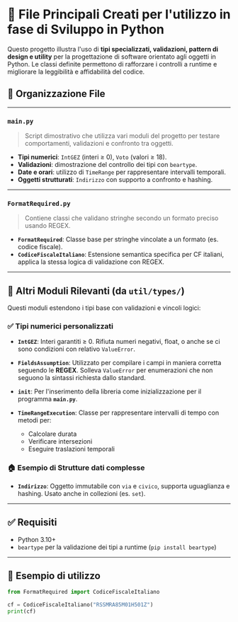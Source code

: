 
# 📝 File Principali Creati per l'utilizzo in fase di Sviluppo in Python

Questo progetto illustra l'uso di **tipi specializzati, validazioni, pattern di design e utility** per la progettazione di software orientato agli oggetti in Python. Le classi definite permettono di rafforzare i controlli a runtime e migliorare la leggibilità e affidabilità del codice.

## 📂 Organizzazione File

---

### `main.py`

> Script dimostrativo che utilizza vari moduli del progetto per testare comportamenti, validazioni e confronto tra oggetti.

* **Tipi numerici**: `IntGEZ` (interi ≥ 0), `Voto` (valori ≥ 18).
* **Validazioni**: dimostrazione del controllo dei tipi con `beartype`.
* **Date e orari**: utilizzo di `TimeRange` per rappresentare intervalli temporali.
* **Oggetti strutturati**: `Indirizzo` con supporto a confronto e hashing.

---

### `FormatRequired.py`

> Contiene classi che validano stringhe secondo un formato preciso usando REGEX.

* **`FormatRequired`**: Classe base per stringhe vincolate a un formato (es. codice fiscale).
* **`CodiceFiscaleItaliano`**: Estensione semantica specifica per CF italiani, applica la stessa logica di validazione con REGEX.

---

## 🔧 Altri Moduli Rilevanti (da `util/types/`)

Questi moduli estendono i tipi base con validazioni e vincoli logici:

### ✅ Tipi numerici personalizzati

* **`IntGEZ`**: Interi garantiti ≥ 0. Rifiuta numeri negativi, float, o anche se ci sono condizioni con relativo `ValueError`.
* **`FieldsAssumption`**: Utilizzato per compilare i campi in maniera corretta seguendo le **REGEX**. Solleva `ValueError` per enumerazioni che non seguono la sintassi richiesta dallo standard.
* **`init`**: Per l'inserimento della libreria come inizializzazione per il programma **`main.py`**.

* **`TimeRangeExecution`**: Classe per rappresentare intervalli di tempo con metodi per:

  * Calcolare durata
  * Verificare intersezioni
  * Eseguire traslazioni temporali

### 🏠 Esempio di Strutture dati complesse

* **`Indirizzo`**: Oggetto immutabile con `via` e `civico`, supporta uguaglianza e hashing. Usato anche in collezioni (es. `set`).

---

## ✅ Requisiti

* Python 3.10+
* `beartype` per la validazione dei tipi a runtime (`pip install beartype`)

---

## 📌 Esempio di utilizzo

```python
from FormatRequired import CodiceFiscaleItaliano

cf = CodiceFiscaleItaliano("RSSMRA85M01H501Z")
print(cf)
```

